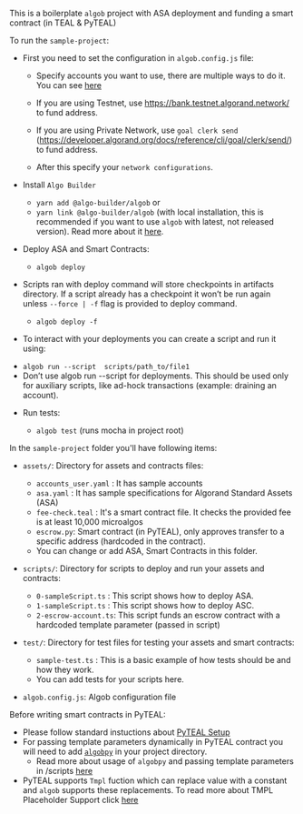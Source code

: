 This is a boilerplate `algob` project with ASA deployment and funding a smart contract (in TEAL & PyTEAL)

To run the `sample-project`:

- First you need to set the configuration in `algob.config.js` file:

  - Specify accounts you want to use, there are multiple ways to do it. You can see [here](/docs/algob-config.md)
  - If you are using Testnet, use https://bank.testnet.algorand.network/ to fund address.
  - If you are using Private Network, use `goal clerk send`
    (https://developer.algorand.org/docs/reference/cli/goal/clerk/send/) to fund address.

  - After this specify your `network configurations`.

- Install `Algo Builder`

  - `yarn add @algo-builder/algob` or
  - `yarn link @algo-builder/algob` (with local installation, this is recommended if you want to use `algob` with latest, not released version). Read more about it [here](https://github.com/scale-it/algo-builder#installation).

- Deploy ASA and Smart Contracts:

  - `algob deploy`

- Scripts ran with deploy command will store checkpoints in artifacts directory. If a script already has a checkpoint it won’t be run again unless `--force | -f` flag is provided to deploy command.

  - `algob deploy -f`

- To interact with your deployments you can create a script and run it using:

* `algob run --script  scripts/path_to/file1`
* Don’t use algob run --script  for deployments. This should be used only for auxiliary scripts, like ad-hock transactions (example: draining an account).

- Run tests:

  - `algob test` (runs mocha in project root)

In the `sample-project` folder you'll have following items:

- `assets/`: Directory for assets and contracts files:

  - `accounts_user.yaml` : It has sample accounts
  - `asa.yaml` : It has sample specifications for Algorand Standard Assets (ASA)
  - `fee-check.teal` : It's a smart contract file. It checks the provided fee is at least 10,000 microalgos
  - `escrow.py`: Smart contract (in PyTEAL), only approves transfer to a specific address (hardcoded in the contract).
  - You can change or add ASA, Smart Contracts in this folder.

- `scripts/`: Directory for scripts to deploy and run your assets and contracts:

  - `0-sampleScript.ts` : This script shows how to deploy ASA.
  - `1-sampleScript.ts` : This script shows how to deploy ASC.
  - `2-escrow-account.ts`: This script funds an escrow contract with a hardcoded template parameter (passed in script)

- `test/`: Directory for test files for testing your assets and smart contracts:

  - `sample-test.ts` : This is a basic example of how tests should be and how they work.
  - You can add tests for your scripts here.

- `algob.config.js`: Algob configuration file

Before writing smart contracts in PyTEAL:

- Please follow standard instuctions about [PyTEAL Setup](https://github.com/scale-it/algo-builder/blob/master/README.md#pyteal)
- For passing template parameters dynamically in PyTEAL contract you will need to add [`algobpy`](https://github.com/scale-it/algo-builder/tree/master/examples/algobpy) in your project directory.
  - Read more about usage of `algobpy` and passing template parameters in /scripts [here](https://github.com/scale-it/algo-builder/blob/master/docs/guide/py-teal.md#external-parameters-support)
- PyTEAL supports `Tmpl` fuction which can replace value with a constant and `algob` supports these replacements. To read more about TMPL Placeholder Support click [here](https://github.com/scale-it/algo-builder/blob/master/docs/guide/py-teal.md#tmpl-placeholder-support)
